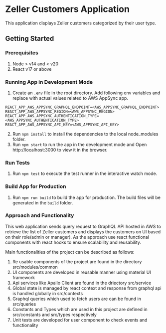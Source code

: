 # Zeller Customers Application

This application displays Zeller customers categorized by their user type.

## Getting Started

### Prerequisites

1. Node > v14 and < v20
2. React v17 or above

### Running App in Development Mode

1. Create an `.env` file in the root directory. Add following env variables and replace with actual values related to AWS AppSync app.

```
REACT_APP_AWS_APPSYNC_GRAPHQL_ENDPOINT=<AWS_APPSYNC_GRAPHQL_ENDPOINT>
REACT_APP_AWS_APPSYNC_REGION=<AWS_APPSYNC_REGION>
REACT_APP_AWS_APPSYNC_AUTHENTICATION_TYPE=<AWS_APPSYNC_AUTHENTICATION_TYPE>
REACT_APP_AWS_APPSYNC_API_KEY=<AWS_APPSYNC_API_KEY>

```

2. Run `npm install` to install the dependencies to the local node_modules folder.
3. Run `npm start` to run the app in the development mode and Open http://localhost:3000 to view it in the browser.

### Run Tests

1. Run `npm test` to execute the test runner in the interactive watch mode.

### Build App for Production

1. Run `npm run build` to build the app for production. The build files will be generated in the `build` folder.

### Approach and Functionality

This web application sends query request to GraphQL API hosted in AWS to retrieve the list of Zeller customers and displays the customers on UI based on their role(admin or manager). As the approach use react functional components with react hooks to ensure scalability and reusability.

Main functionalities of the project can be described as follows:

1. Re usable components of the project are found in the directory src/modules/common
2. UI components are developed in reusable manner using material UI framework
3. Api services like Apallo Client are found in the driectory src/service
4. Global state is managed by react context and response from graphql api is handled globally in src/contexts
5. Graphql queries which used to fetch users are can be found in src/queries
6. Constants and Types which are used in this project are defined in src/constants and src/types respectively
7. Unit tests are developed for user component to check events and functionality
